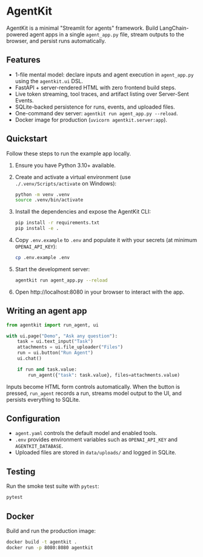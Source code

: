 # AgentKit

AgentKit is a minimal "Streamlit for agents" framework. Build LangChain-powered agent apps in a single `agent_app.py` file, stream outputs to the browser, and persist runs automatically.

## Features

- 1-file mental model: declare inputs and agent execution in `agent_app.py` using the `agentkit.ui` DSL.
- FastAPI + server-rendered HTML with zero frontend build steps.
- Live token streaming, tool traces, and artifact listing over Server-Sent Events.
- SQLite-backed persistence for runs, events, and uploaded files.
- One-command dev server: `agentkit run agent_app.py --reload`.
- Docker image for production (`uvicorn agentkit.server:app`).

## Quickstart

Follow these steps to run the example app locally.

1. Ensure you have Python 3.10+ available.
2. Create and activate a virtual environment (use `./.venv/Scripts/activate` on Windows):

   ```bash
   python -m venv .venv
   source .venv/bin/activate
   ```

3. Install the dependencies and expose the AgentKit CLI:

   ```bash
   pip install -r requirements.txt
   pip install -e .
   ```

4. Copy `.env.example` to `.env` and populate it with your secrets (at minimum `OPENAI_API_KEY`):

   ```bash
   cp .env.example .env
   ```

5. Start the development server:

   ```bash
   agentkit run agent_app.py --reload
   ```

6. Open http://localhost:8080 in your browser to interact with the app.

## Writing an agent app

```python
from agentkit import run_agent, ui

with ui.page("Demo", "Ask any question"):
    task = ui.text_input("Task")
    attachments = ui.file_uploader("Files")
    run = ui.button("Run Agent")
    ui.chat()

    if run and task.value:
        run_agent({"task": task.value}, files=attachments.value)
```

Inputs become HTML form controls automatically. When the button is pressed, `run_agent` records a run, streams model output to the UI, and persists everything to SQLite.

## Configuration

- `agent.yaml` controls the default model and enabled tools.
- `.env` provides environment variables such as `OPENAI_API_KEY` and `AGENTKIT_DATABASE`.
- Uploaded files are stored in `data/uploads/` and logged in SQLite.

## Testing

Run the smoke test suite with `pytest`:

```bash
pytest
```

## Docker

Build and run the production image:

```bash
docker build -t agentkit .
docker run -p 8080:8080 agentkit
```
